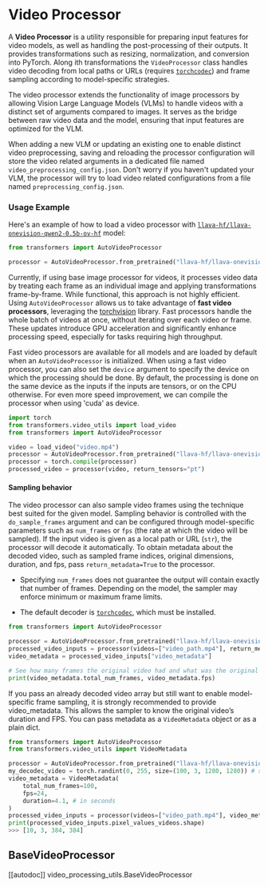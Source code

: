 <!--Copyright 2025 The HuggingFace Team. All rights reserved.

Licensed under the Apache License, Version 2.0 (the "License"); you may not use this file except in compliance with
the License. You may obtain a copy of the License at

http://www.apache.org/licenses/LICENSE-2.0

Unless required by applicable law or agreed to in writing, software distributed under the License is distributed on
an "AS IS" BASIS, WITHOUT WARRANTIES OR CONDITIONS OF ANY KIND, either express or implied. See the License for the
specific language governing permissions and limitations under the License.

⚠️ Note that this file is in Markdown but contain specific syntax for our doc-builder (similar to MDX) that may not be
rendered properly in your Markdown viewer.

-->

# Video Processor

A **Video Processor** is a utility responsible for preparing input features for video models, as well as handling the post-processing of their outputs. It provides transformations such as resizing, normalization, and conversion into PyTorch. Along ith transformations the `VideoProcessor` class handles video decoding from local paths or URLs (requires [`torchcodec`](https://pypi.org/project/torchcodec/)) and frame sampling according to model-specific strategies.

The video processor extends the functionality of image processors by allowing Vision Large Language Models (VLMs) to handle videos with a distinct set of arguments compared to images. It serves as the bridge between raw video data and the model, ensuring that input features are optimized for the VLM.

When adding a new VLM or updating an existing one to enable distinct video preprocessing, saving and reloading the processor configuration will store the video related arguments in a dedicated file named `video_preprocessing_config.json`. Don't worry if you haven't updated your VLM, the processor will try to load video related configurations from a file named `preprocessing_config.json`.

### Usage Example

Here's an example of how to load a video processor with [`llava-hf/llava-onevision-qwen2-0.5b-ov-hf`](https://huggingface.co/llava-hf/llava-onevision-qwen2-0.5b-ov-hf) model:

```python
from transformers import AutoVideoProcessor

processor = AutoVideoProcessor.from_pretrained("llava-hf/llava-onevision-qwen2-0.5b-ov-hf")
```

Currently, if using base image processor for videos, it processes video data by treating each frame as an individual image and applying transformations frame-by-frame. While functional, this approach is not highly efficient. Using `AutoVideoProcessor` allows us to take advantage of **fast video processors**, leveraging the [torchvision](https://pytorch.org/vision/stable/index.html) library. Fast processors handle the whole batch of videos at once, without iterating over each video or frame. These updates introduce GPU acceleration and significantly enhance processing speed, especially for tasks requiring high throughput.

Fast video processors are available for all models and are loaded by default when an `AutoVideoProcessor` is initialized. When using a fast video processor, you can also set the `device` argument to specify the device on which the processing should be done. By default, the processing is done on the same device as the inputs if the inputs are tensors, or on the CPU otherwise. For even more speed improvement, we can compile the processor when using 'cuda' as device.

```python
import torch
from transformers.video_utils import load_video
from transformers import AutoVideoProcessor

video = load_video("video.mp4")
processor = AutoVideoProcessor.from_pretrained("llava-hf/llava-onevision-qwen2-0.5b-ov-hf", device="cuda")
processor = torch.compile(processor)
processed_video = processor(video, return_tensors="pt")
```

#### Sampling behavior

The video processor can also sample video frames using the technique best suited for the given model. Sampling behavior is controlled with the `do_sample_frames` argument and can be configured through model-specific parameters such as `num_frames` or `fps` (the rate at which the video will be sampled). If the input video is given as a local path or URL (`str`), the processor will decode it automatically. To obtain metadata about the decoded video, such as sampled frame indices, original dimensions, duration, and fps, pass `return_metadata=True` to the processor.

<Tip warning={false}>

- Specifying `num_frames` does not guarantee the output will contain exactly that number of frames. Depending on the model, the sampler may enforce minimum or maximum frame limits.

- The default decoder is [`torchcodec`](https://pypi.org/project/torchcodec/), which must be installed.

</Tip>

```python
from transformers import AutoVideoProcessor

processor = AutoVideoProcessor.from_pretrained("llava-hf/llava-onevision-qwen2-0.5b-ov-hf", device="cuda")
processed_video_inputs = processor(videos=["video_path.mp4"], return_metadata=True, do_sample_frames=True, return_tensors="pt")
video_metadata = processed_video_inputs["video_metadata"]

# See how many frames the original video had and what was the original FPS
print(video_metadata.total_num_frames, video_metadata.fps)
```

If you pass an already decoded video array but still want to enable model-specific frame sampling, it is strongly recommended to provide video_metadata. This allows the sampler to know the original video’s duration and FPS. You can pass metadata as a `VideoMetadata` object or as a plain dict.

```python
from transformers import AutoVideoProcessor
from transformers.video_utils import VideoMetadata

processor = AutoVideoProcessor.from_pretrained("llava-hf/llava-onevision-qwen2-0.5b-ov-hf", device="cuda")
my_decodec_video = torch.randint(0, 255, size=(100, 3, 1280, 1280)) # short video of 100 frames
video_metadata = VideoMetadata(
    total_num_frames=100,
    fps=24,
    duration=4.1, # in seconds
)
processed_video_inputs = processor(videos=["video_path.mp4"], video_metadata=video_metadata, do_sample_frames=True, num_frames=10, return_tensors="pt")
print(processed_video_inputs.pixel_values_videos.shape)
>>> [10, 3, 384, 384]
```

## BaseVideoProcessor

[[autodoc]] video_processing_utils.BaseVideoProcessor

